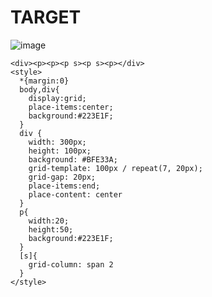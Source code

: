 # TARGET

![image](https://github.com/gaschneider/cssbattle/assets/16023844/7ec12c34-74d6-44e5-b829-ede0616d0cb6)

```
<div><p><p><p s><p s><p></div>
<style>
  *{margin:0}
  body,div{
    display:grid;
    place-items:center;
    background:#223E1F;
  }
  div {
    width: 300px;
    height: 100px;
    background: #BFE33A;
    grid-template: 100px / repeat(7, 20px);
    grid-gap: 20px;
    place-items:end;
    place-content: center
  }
  p{
    width:20;
    height:50;
    background:#223E1F;
  }
  [s]{
    grid-column: span 2
  }
</style>
```
